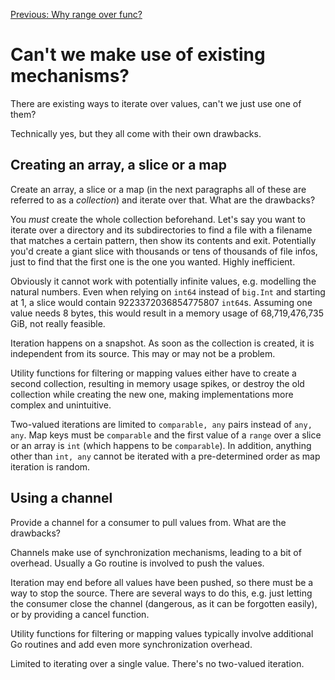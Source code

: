 [Previous: Why range over func?](./02.md)

# Can't we make use of existing mechanisms?

There are existing ways to iterate over values, can't we just use one of them?

Technically yes, but they all come with their own drawbacks.

## Creating an array, a slice or a map

Create an array, a slice or a map (in the next paragraphs all of these are referred to as a _collection_) and iterate over that. What are the drawbacks?

You _must_ create the whole collection beforehand. Let's say you want to iterate over a directory and its subdirectories to find a file with a filename that matches a certain pattern, then show its contents and exit. Potentially you'd create a giant slice with thousands or tens of thousands of file infos, just to find that the first one is the one you wanted. Highly inefficient.

Obviously it cannot work with potentially infinite values, e.g. modelling the natural numbers. Even when relying on `int64` instead of `big.Int` and starting at 1, a slice would contain 9223372036854775807 `int64`s. Assuming one value needs 8 bytes, this would result in a memory usage of 68,719,476,735 GiB, not really feasible.

Iteration happens on a snapshot. As soon as the collection is created, it is independent from its source. This may or may not be a problem.

Utility functions for filtering or mapping values either have to create a second collection, resulting in memory usage spikes, or destroy the old collection while creating the new one, making implementations more complex and unintuitive.

Two-valued iterations are limited to `comparable, any` pairs instead of `any, any`. Map keys must be `comparable` and the first value of a `range` over a slice or an array is `int` (which happens to be `comparable`). In addition, anything other than `int, any` cannot be iterated with a pre-determined order as map iteration is random.

## Using a channel

Provide a channel for a consumer to pull values from. What are the drawbacks?

Channels make use of synchronization mechanisms, leading to a bit of overhead. Usually a Go routine is involved to push the values.

Iteration may end before all values have been pushed, so there must be a way to stop the source. There are several ways to do this, e.g. just letting the consumer close the channel (dangerous, as it can be forgotten easily), or by providing a cancel function.

Utility functions for filtering or mapping values typically involve additional Go routines and add even more synchronization overhead.

Limited to iterating over a single value. There's no two-valued iteration.
